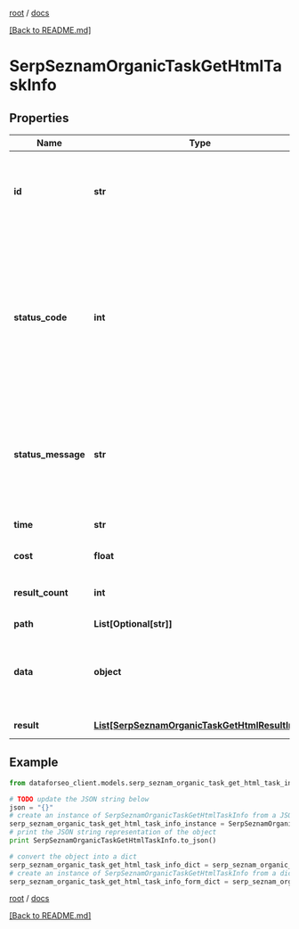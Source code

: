 [root](./../ "root") / [docs](./ "docs")

[[Back to README.md]](./../README.md "[Back to README.md]")

# SerpSeznamOrganicTaskGetHtmlTaskInfo

## Properties

Name | Type | Description | Notes
------------ | ------------- | ------------- | -------------
**id** | **str** | task identifier unique task identifier in our system in the UUID format | [optional]
**status_code** | **int** | status code of the task generated by DataForSEO, can be within the following range: 10000-60000 you can find the full list of the response codes here | [optional]
**status_message** | **str** | informational message of the task you can find the full list of general informational messages here | [optional]
**time** | **str** | execution time, seconds | [optional]
**cost** | **float** | total tasks cost, USD | [optional]
**result_count** | **int** | number of elements in the result array | [optional]
**path** | **List[Optional[str]]** | URL path | [optional]
**data** | **object** | contains the same parameters that you specified in the POST request | [optional]
**result** | [**List[SerpSeznamOrganicTaskGetHtmlResultInfo]**](SerpSeznamOrganicTaskGetHtmlResultInfo.md) | array of results | [optional]

## Example

```python
from dataforseo_client.models.serp_seznam_organic_task_get_html_task_info import SerpSeznamOrganicTaskGetHtmlTaskInfo

# TODO update the JSON string below
json = "{}"
# create an instance of SerpSeznamOrganicTaskGetHtmlTaskInfo from a JSON string
serp_seznam_organic_task_get_html_task_info_instance = SerpSeznamOrganicTaskGetHtmlTaskInfo.from_json(json)
# print the JSON string representation of the object
print SerpSeznamOrganicTaskGetHtmlTaskInfo.to_json()

# convert the object into a dict
serp_seznam_organic_task_get_html_task_info_dict = serp_seznam_organic_task_get_html_task_info_instance.to_dict()
# create an instance of SerpSeznamOrganicTaskGetHtmlTaskInfo from a dict
serp_seznam_organic_task_get_html_task_info_form_dict = serp_seznam_organic_task_get_html_task_info.from_dict(serp_seznam_organic_task_get_html_task_info_dict)
```

  

[root](./../ "root") / [docs](./ "docs")

[[Back to README.md]](./../README.md "[Back to README.md]")